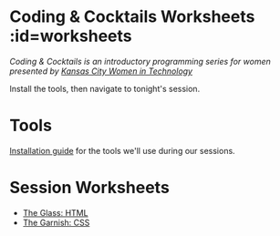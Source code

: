 # Coding & Cocktails Worksheets :id=worksheets
_Coding & Cocktails is an introductory programming series for women presented by [Kansas City Women in Technology](https://kcwomenintech.org/)_

Install the tools, then navigate to tonight's session.

# Tools
[Installation guide](/tools/) for the tools we'll use during our sessions.

# Session Worksheets

* [The Glass: HTML](/html/)
* [The Garnish: CSS](/css/)
